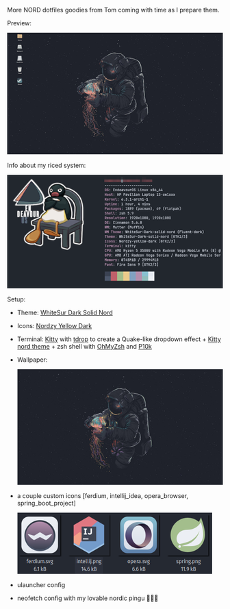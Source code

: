 More NORD dotfiles goodies from Tom coming with time as I prepare them.

Preview:

![slides](./assets/slides.gif)

Info about my riced system:

![neofetch.png](./assets/neofetch.png)

Setup:

- Theme: [WhiteSur Dark Solid Nord](https://www.gnome-look.org/p/1704248)

- Icons: [Nordzy Yellow Dark](https://github.com/alvatip/Nordzy-icon)

- Terminal: [Kitty](https://github.com/kovidgoyal/kitty) with [tdrop](https://github.com/noctuid/tdrop) to create a Quake-like dropdown effect + [Kitty nord theme](https://github.com/connorholyday/nord-kitty) + zsh shell with [OhMyZsh]([https://github.com/ohmyzsh/ohmyzsh) and [P10k](https://github.com/romkatv/powerlevel10k)

- Wallpaper:
  
  ![wallpaper.jpg](./assets/wallpaper.jpg)

- a couple custom icons [ferdium, intellij_idea, opera_browser, spring_boot_project]
  
  ![icons.png](./assets/icons.png)

- ulauncher config

- neofetch config with my lovable nordic pingu 🐧🐧🐧
